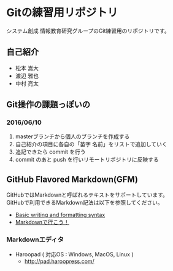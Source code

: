 # Gitの練習用リポジトリ

システム創成 情報教育研究グループのGit練習用のリポジトリです。

## 自己紹介

- 松本 嵩大
- 渡辺 雅也
- 中村 亮太

## Git操作の課題っぽいの

### 2016/06/10

1. masterブランチから個人のブランチを作成する
2. 自己紹介の項目に各自の「苗字 名前」をリストで追加していく
3. 追記できたら commit を行う
4. commit のあと push を行いリモートリポジトリに反映する

## GitHub Flavored Markdown(GFM)

GitHubではMarkdownと呼ばれるテキストをサポートしています。  
GitHubで利用できるMarkdown記法は以下を参照してください。

- [Basic writing and formatting syntax](https://help.github.com/articles/basic-writing-and-formatting-syntax/)
- [Markdownで行こう！](https://gist.github.com/wate/7072365)

### Markdownエディタ

-  Haroopad ( 対応OS : Windows, MacOS, Linux )
	- http://pad.haroopress.com/
